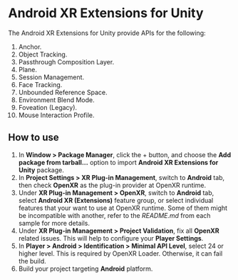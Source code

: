 # Android XR Extensions for Unity

The Android XR Extensions for Unity provide APIs for the following:

1.  Anchor.
2.  Object Tracking.
3.  Passthrough Composition Layer.
4.  Plane.
5.  Session Management.
6.  Face Tracking.
7.  Unbounded Reference Space.
8.  Environment Blend Mode.
9.  Foveation (Legacy).
10. Mouse Interaction Profile.

## How to use

1.  In **Window > Package Manager**, click the + button, and choose the **Add
    package from tarball...** option to import **Android XR Extensions for
    Unity** package.
2.  In **Project Settings > XR Plug-in Management**, switch to **Android** tab,
    then check **OpenXR** as the plug-in provider at OpenXR runtime.
3.  Under **XR Plug-in Management > OpenXR**, switch to **Android** tab, select
    **Android XR (Extensions)** feature group, or select individual features
    that your want to use at OpenXR runtime. Some of them might be incompatible
    with another, refer to the *README.md* from each sample for more details.
4.  Under **XR Plug-in Management > Project Validation**, fix all **OpenXR**
    related issues. This will help to configure your **Player Settings**.
5.  In **Player > Android > Identification > Minimal API Level**, select 24 or
    higher level. This is required by OpenXR Loader. Otherwise, it can fail the
    build.
6.  Build your project targeting **Android** platform.
